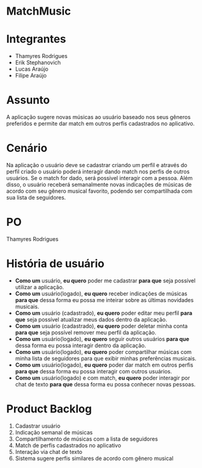 # MatchMusic

# Integrantes
- Thamyres Rodrigues 
- Erik Stephanovich
- Lucas Araújo
- Filipe Araújo

# Assunto
A aplicação sugere novas músicas ao usuário baseado nos seus gêneros preferidos e permite dar match em outros perfis cadastrados no aplicativo.

# Cenário
Na aplicação o usuário deve se cadastrar criando um perfil e através do perfil criado o usuário poderá interagir dando match nos perfis de outros usuários. Se o match for dado, será possivel interagir com a pessoa. Além disso, o usuário receberá semanalmente novas indicações de músicas de acordo com seu gênero musical favorito, podendo ser compartilhada com sua lista de seguidores.

# PO
Thamyres Rodrigues 

# História de usuário
- **Como um** usuário, **eu quero** poder me cadastrar **para que** seja possível utilizar a aplicação.
- **Como um** usuário(logado), **eu quero** receber indicações de músicas **para que** dessa forma eu possa me inteirar sobre as últimas novidades musicais.
- **Como um** usuário (cadastrado), **eu quero** poder editar meu perfil **para que** seja possível atualizar meus dados dentro da aplicação.
- **Como um** usuário (cadastrado), **eu quero** poder deletar minha conta **para que** seja possível remover meu perfil da aplicação.
- **Como um** usuário(logado), **eu quero** seguir outros usuários **para que** dessa forma eu possa interagir dentro da aplicação.
- **Como um** usuário(logado), **eu quero** poder compartilhar músicas com minha lista de seguidores para que exibir minhas preferências musicais.
- **Como um** usuário(logado), **eu quero** poder dar match em outros perfis **para que** dessa forma eu possa interagir com outros usuários.
- **Como um** usuário(logado) e com match, **eu quero** poder interagir por chat de texto **para que** dessa forma eu possa conhecer novas pessoas.

# Product Backlog
1. Cadastrar usuário
2. Indicação semanal de músicas
3. Compartilhamento de músicas com a lista de seguidores
4. Match de perfis cadastrados no aplicativo
5. Interação via chat de texto
6. Sistema sugere perfis similares de acordo com gênero musical 
